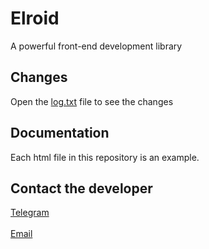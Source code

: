 # Elroid
A powerful front-end development library
## Changes
Open the [log.txt](log.txt) file to see the changes
## Documentation
Each html file in this repository is an example.
## Contact the developer
[Telegram](https://t.me/h3dev)
<br><br>
[Email](mailto:h3dev.pira@gmail.com)
